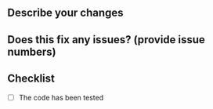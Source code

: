 ## Describe your changes

## Does this fix any issues? (provide issue numbers)

## Checklist

- [ ] The code has been tested
